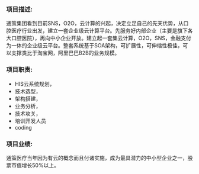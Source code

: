 ### 项目描述:
通策集团看到目前SNS，O2O，云计算的兴起，决定立足自己的先天优势，从口腔医疗行业出发，建立一套企业级云计算平台。先服务好内部企业（主要是旗下各大口腔医院），再向中小企业开放。建立起一套集云计算，O2O，SNS，金融支付为一体的企业级云平台。整套系统基于SOA架构，可扩展性，可伸缩性极佳，可以支撑类比于淘宝网，阿里巴巴B2B的业务规模。

### 项目职责:   
* HIS云系统规划，
* 技术选型，
* 架构搭建，
* 业务分析，
* 技术攻关，
* 培训开发人员
* coding

### 项目业绩:     
通策医疗当年因为有云的概念而且付诸实施，成为最具潜力的中小型企业之一，股票市值增长50%以上。